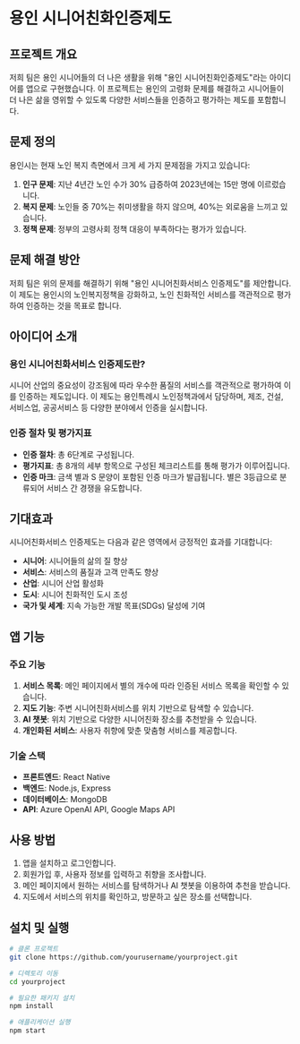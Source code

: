 # 용인 시니어친화인증제도

## 프로젝트 개요
저희 팀은 용인 시니어들의 더 나은 생활을 위해 "용인 시니어친화인증제도"라는 아이디어를 앱으로 구현했습니다. 이 프로젝트는 용인의 고령화 문제를 해결하고 시니어들이 더 나은 삶을 영위할 수 있도록 다양한 서비스들을 인증하고 평가하는 제도를 포함합니다.

## 문제 정의
용인시는 현재 노인 복지 측면에서 크게 세 가지 문제점을 가지고 있습니다:

1. **인구 문제**: 지난 4년간 노인 수가 30% 급증하여 2023년에는 15만 명에 이르렀습니다.
2. **복지 문제**: 노인들 중 70%는 취미생활을 하지 않으며, 40%는 외로움을 느끼고 있습니다.
3. **정책 문제**: 정부의 고령사회 정책 대응이 부족하다는 평가가 있습니다.

## 문제 해결 방안
저희 팀은 위의 문제를 해결하기 위해 "용인 시니어친화서비스 인증제도"를 제안합니다. 이 제도는 용인시의 노인복지정책을 강화하고, 노인 친화적인 서비스를 객관적으로 평가하여 인증하는 것을 목표로 합니다.

## 아이디어 소개
### 용인 시니어친화서비스 인증제도란?
시니어 산업의 중요성이 강조됨에 따라 우수한 품질의 서비스를 객관적으로 평가하여 이를 인증하는 제도입니다. 이 제도는 용인특례시 노인정책과에서 담당하며, 제조, 건설, 서비스업, 공공서비스 등 다양한 분야에서 인증을 실시합니다.

### 인증 절차 및 평가지표
- **인증 절차**: 총 6단계로 구성됩니다.
- **평가지표**: 총 8개의 세부 항목으로 구성된 체크리스트를 통해 평가가 이루어집니다.
- **인증 마크**: 금색 별과 S 문양이 포함된 인증 마크가 발급됩니다. 별은 3등급으로 분류되어 서비스 간 경쟁을 유도합니다.

## 기대효과
시니어친화서비스 인증제도는 다음과 같은 영역에서 긍정적인 효과를 기대합니다:
- **시니어**: 시니어들의 삶의 질 향상
- **서비스**: 서비스의 품질과 고객 만족도 향상
- **산업**: 시니어 산업 활성화
- **도시**: 시니어 친화적인 도시 조성
- **국가 및 세계**: 지속 가능한 개발 목표(SDGs) 달성에 기여

## 앱 기능
### 주요 기능
1. **서비스 목록**: 메인 페이지에서 별의 개수에 따라 인증된 서비스 목록을 확인할 수 있습니다.
2. **지도 기능**: 주변 시니어친화서비스를 위치 기반으로 탐색할 수 있습니다.
3. **AI 챗봇**: 위치 기반으로 다양한 시니어친화 장소를 추천받을 수 있습니다.
4. **개인화된 서비스**: 사용자 취향에 맞춘 맞춤형 서비스를 제공합니다.

### 기술 스택
- **프론트엔드**: React Native
- **백엔드**: Node.js, Express
- **데이터베이스**: MongoDB
- **API**: Azure OpenAI API, Google Maps API

## 사용 방법
1. 앱을 설치하고 로그인합니다.
2. 회원가입 후, 사용자 정보를 입력하고 취향을 조사합니다.
3. 메인 페이지에서 원하는 서비스를 탐색하거나 AI 챗봇을 이용하여 추천을 받습니다.
4. 지도에서 서비스의 위치를 확인하고, 방문하고 싶은 장소를 선택합니다.

## 설치 및 실행
```bash
# 클론 프로젝트
git clone https://github.com/yourusername/yourproject.git

# 디렉토리 이동
cd yourproject

# 필요한 패키지 설치
npm install

# 애플리케이션 실행
npm start
